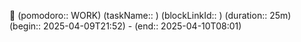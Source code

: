 
🍅 (pomodoro:: WORK) (taskName:: ) (blockLinkId:: ) (duration:: 25m) (begin:: 2025-04-09T21:52) - (end:: 2025-04-10T08:01)